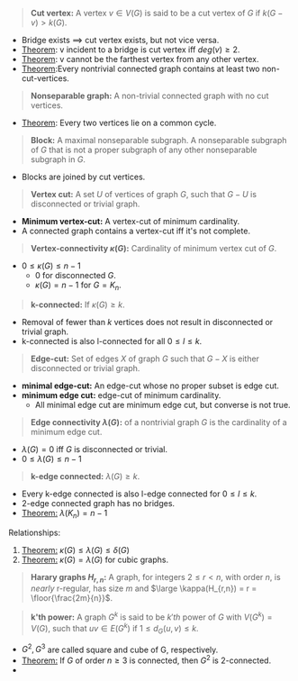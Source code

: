 > **Cut vertex:** A vertex $v \in V(G)$ is said to be a cut vertex of $G$ if $k(G-v) \gt k(G)$. 
- Bridge exists $\implies$ cut vertex exists, but not vice versa.
- [Theorem](./Theorems.md): v incident to a bridge is cut vertex iff $deg(v)\ge 2$.
- [Theorem](./Theorems.md): v cannot be the farthest vertex from any other vertex.
- [Theorem](./Theorems.md):Every nontrivial connected graph contains at least two non-cut-vertices.

>**Nonseparable graph:** A non-trivial connected graph with no cut vertices.
- [Theorem](./Theorems.md): Every two vertices lie on a common cycle.

>**Block:** A maximal nonseparable subgraph. A nonseparable subgraph of $G$ that is not a proper subgraph of any other nonseparable subgraph in $G$.
- Blocks are joined by cut vertices.

>**Vertex cut:** A set $U$ of vertices of graph $G$, such that $G-U$ is disconnected or trivial graph.
- **Minimum vertex-cut:** A vertex-cut of minimum cardinality.
- A connected graph contains a vertex-cut iff it's not complete.

>**Vertex-connectivity $\kappa(G)$:** Cardinality of minimum vertex cut of $G$.
- $0 \le \kappa(G) \le n-1$
	- 0 for disconnected $G$.
	- $\kappa(G) = n-1$ for $G=K_n$.

>**k-connected:** If $\kappa(G)\ge k$.
- Removal of fewer than $k$ vertices does not result in disconnected or trivial graph.
- k-connected is also l-connected for all $0\le l \le k$.

>**Edge-cut:** Set of edges $X$ of graph $G$ such that $G-X$ is either disconnected or trivial graph.
- **minimal edge-cut:** An edge-cut whose no proper subset is edge cut.
- **minimum edge cut:** edge-cut of minimum cardinality.
	- All minimal edge cut are minimum edge cut, but converse is not true.

>**Edge connectivity $\lambda(G)$:** of a nontrivial graph $G$ is the cardinality of a minimum edge cut.
- $\lambda(G)=0$ iff $G$ is disconnected or trivial.
- $0 \le \lambda(G) \le n-1$

>**k-edge connected:** $\lambda(G) \ge k$.
- Every k-edge connected is also l-edge connected for $0\le l \le k$.
- 2-edge connected graph has no bridges.
- [Theorem:](./Theorems.md) $\lambda(K_n)=n-1$

Relationships:
1. [Theorem:](./Theorems.md) $\kappa(G) \le \lambda(G) \le \delta(G)$
2. [Theorem:](./Theorems.md) $\kappa(G) = \lambda(G)$ for cubic graphs.

>**Harary graphs $H_{r,n}$:** A graph, for integers $2 \le r \lt n$, with order $n$, is *nearly* r-regular, has size $m$ and $\large \kappa(H_{r,n}) = r = \floor{\frac{2m}{n}}$.  

>**k'th power:** A graph $G^k$ is said to be $k'th$ power of $G$ with $V(G^k)=V(G)$, such that $uv \in E(G^k)$ if $1\le d_G(u,v) \le k$.
- $G^2, G^3$ are called square and cube of G, respectively.
- [Theorem:](./Theorems.md) If $G$ of order $n \ge 3$ is connected, then $G^2$ is 2-connected.
- 